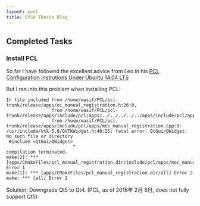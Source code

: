 ```yaml
---
layout: post
title: SYSU Thesis Blog
---
```


## Completed Tasks ##
### Install PCL ###

So far I have followed the excellent advice from Leo in his [PCL Configuration Instrutions Under Ubuntu 14.04 LTS](http://222.200.163.209/wiki/projects/pointcloudsvlp/wiki/Configuration_Instrucion_under_Ubuntu_1404_LTS)

But I ran into this problem when installing PCL:

```
In file included from /home/wasif/PCL/pcl-trunk/release/apps/ui_manual_registration.h:26:0,
                 from /home/wasif/PCL/pcl-trunk/release/apps/include/pcl/apps/../../../../../apps/include/pcl/apps/manual_registration.h:37,
                 from /home/wasif/PCL/pcl-trunk/release/apps/include/pcl/apps/moc_manual_registration.cpp:9:
/usr/include/vtk-5.8/QVTKWidget.h:40:25: fatal error: QtGui/QWidget: No such file or directory
 #include <QtGui/QWidget>
                         ^
compilation terminated.
make[2]: *** [apps/CMakeFiles/pcl_manual_registration.dir/include/pcl/apps/moc_manual_registration.cpp.o] Error 1
make[1]: *** [apps/CMakeFiles/pcl_manual_registration.dir/all] Error 2
make: *** [all] Error 2
```

Solution: Downgrade Qt5 to Qt4. (PCL, as of 2016年 2月 8日, does not fully support Qt5)
